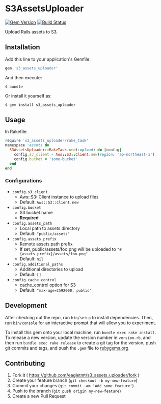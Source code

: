 # S3AssetsUploader
[![Gem Version](https://badge.fury.io/rb/s3_assets_uploader.svg)](http://badge.fury.io/rb/s3_assets_uploader)
[![Build Status](https://travis-ci.org/eagletmt/s3_assets_uploader.svg?branch=master)](https://travis-ci.org/eagletmt/s3_assets_uploader)

Upload Rails assets to S3.

## Installation

Add this line to your application's Gemfile:

```ruby
gem 's3_assets_uploader'
```

And then execute:

    $ bundle

Or install it yourself as:

    $ gem install s3_assets_uploader

## Usage

In Rakefile:

```ruby
require 's3_assets_uploader/rake_task'
namespace :assets do
  S3AssetsUploader::RakeTask.new(:upload) do |config|
    config.s3_client = Aws::S3::Client.new(region: 'ap-northeast-1')
    config.bucket = 'some-bucket'
  end
end
```

### Configurations
- `config.s3_client`
    - Aws::S3::Client instance to upload files
    - Default: `Aws::S3::Client.new`
- `config.bucket`
    - S3 bucket name
    - **Required**
- `config.assets_path`
    - Local path to assets directory
    - Default: `"public/assets"`
- `config.assets_prefix`
    - Remote assets path prefix
    - If set, public/assets/foo.png will be uploaded to `"#{assets_prefix}/assets/foo.png"`
    - Default: `nil`
- `config.additional_paths`
    - Additional directories to upload
    - Default: `[]`
- `config.cache_control`
    - cache_control option for S3
    - Default: `"max-age=2592000, public"`

## Development

After checking out the repo, run `bin/setup` to install dependencies. Then, run `bin/console` for an interactive prompt that will allow you to experiment.

To install this gem onto your local machine, run `bundle exec rake install`. To release a new version, update the version number in `version.rb`, and then run `bundle exec rake release` to create a git tag for the version, push git commits and tags, and push the `.gem` file to [rubygems.org](https://rubygems.org).

## Contributing

1. Fork it ( https://github.com/eagletmt/s3_assets_uploader/fork )
2. Create your feature branch (`git checkout -b my-new-feature`)
3. Commit your changes (`git commit -am 'Add some feature'`)
4. Push to the branch (`git push origin my-new-feature`)
5. Create a new Pull Request
